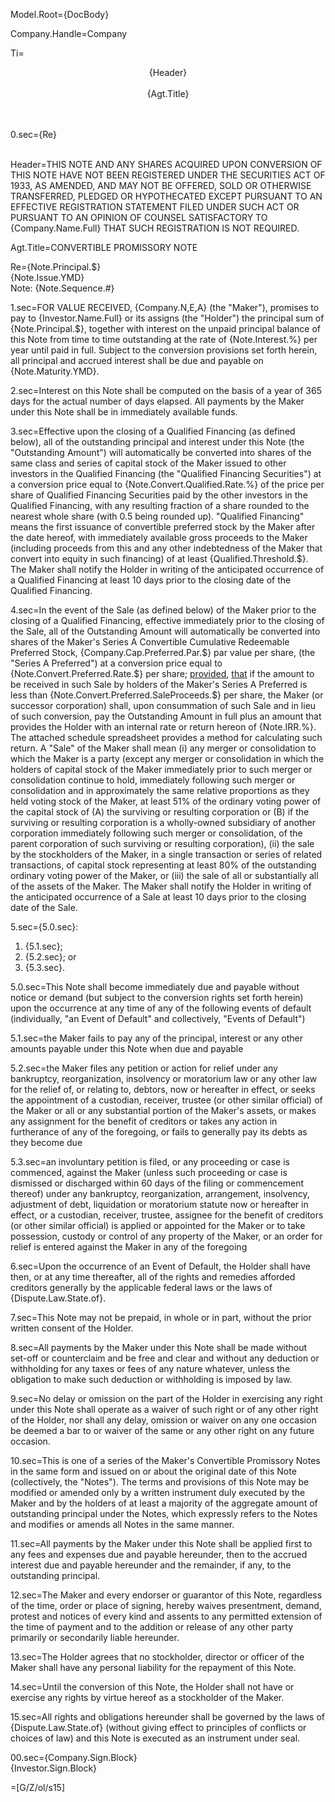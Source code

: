 Model.Root={DocBody}

Company.Handle=Company

Ti=<center>{Header}<br><br>{Agt.Title}</center><br><br>

0.sec={Re}<br><br>

Header=THIS NOTE AND ANY SHARES ACQUIRED UPON CONVERSION OF THIS NOTE HAVE NOT BEEN REGISTERED UNDER THE SECURITIES ACT OF 1933, AS AMENDED, AND MAY NOT BE OFFERED, SOLD OR OTHERWISE TRANSFERRED, PLEDGED OR HYPOTHECATED EXCEPT PURSUANT TO AN EFFECTIVE REGISTRATION STATEMENT FILED UNDER SUCH ACT OR PURSUANT TO AN OPINION OF COUNSEL SATISFACTORY TO {Company.Name.Full} THAT SUCH REGISTRATION IS NOT REQUIRED.

Agt.Title=CONVERTIBLE PROMISSORY NOTE

Re={Note.Principal.$}<br>{Note.Issue.YMD}<br>Note: {Note.Sequence.#}

1.sec=FOR VALUE RECEIVED, {Company.N,E,A} (the "Maker"), promises to pay to {Investor.Name.Full} or its assigns (the "Holder") the principal sum of {Note.Principal.$}, together with interest on the unpaid principal balance of this Note from time to time outstanding at the rate of {Note.Interest.%} per year until paid in full.  Subject to the conversion provisions set forth herein, all principal and accrued interest shall be due and payable on {Note.Maturity.YMD}.

2.sec=Interest on this Note shall be computed on the basis of a year of 365 days for the actual number of days elapsed.  All payments by the Maker under this Note shall be in immediately available funds.

3.sec=Effective upon the closing of a Qualified Financing (as defined below), all of the outstanding principal and interest under this Note (the "Outstanding Amount") will automatically be converted into shares of the same class and series of capital stock of the Maker issued to other investors in the Qualified Financing (the "Qualified Financing Securities") at a conversion price equal to {Note.Convert.Qualified.Rate.%} of the price per share of Qualified Financing Securities paid by the other investors in the Qualified Financing, with any resulting fraction of a share rounded to the nearest whole share (with 0.5 being rounded up).  "Qualified Financing" means the first issuance of convertible preferred stock by the Maker after the date hereof, with immediately available gross proceeds to the Maker (including proceeds from this and any other indebtedness of the Maker that convert into equity in such financing) of at least {Qualified.Threshold.$}.  The Maker shall notify the Holder in writing of the anticipated occurrence of a Qualified Financing at least 10 days prior to the closing date of the Qualified Financing.

4.sec=In the event of the Sale (as defined below) of the Maker prior to the closing of a Qualified Financing, effective immediately prior to the closing of the Sale, all of the Outstanding Amount will automatically be converted into shares of the Maker's Series A Convertible Cumulative Redeemable Preferred Stock, {Company.Cap.Preferred.Par.$} par value per share, (the "Series A Preferred") at a conversion price equal to {Note.Convert.Preferred.Rate.$} per share; <u>provided</u>, <u>that</u> if the amount to be received in such Sale by holders of the Maker's Series A Preferred is less than {Note.Convert.Preferred.SaleProceeds.$} per share, the Maker (or successor corporation) shall, upon consummation of such Sale and in lieu of such conversion, pay the Outstanding Amount in full plus an amount that provides the Holder with an internal rate or return hereon of {Note.IRR.%}.  The attached schedule spreadsheet provides a method for calculating such return.  A "Sale" of the Maker shall mean (i) any merger or consolidation to which the Maker is a party (except any merger or consolidation in which the holders of capital stock of the Maker immediately prior to such merger or consolidation continue to hold, immediately following such merger or consolidation and in approximately the same relative proportions as they held voting stock of the Maker, at least 51% of the ordinary voting power of the capital stock of (A) the surviving or resulting corporation or (B) if the surviving or resulting corporation is a wholly-owned subsidiary of another corporation immediately following such merger or consolidation, of the parent corporation of such surviving or resulting corporation), (ii) the sale by the stockholders of the Maker, in a single transaction or series of related transactions, of capital stock representing at least 80% of the outstanding ordinary voting power of the Maker, or (iii) the sale of all or substantially all of the assets of the Maker.  The Maker shall notify the Holder in writing of the anticipated occurrence of a Sale at least 10 days prior to the closing date of the Sale.


5.sec={5.0.sec}:<ol><li>{5.1.sec};</li><li>{5.2.sec}; or</li><li>{5.3.sec}.</li></ol>

5.0.sec=This Note shall become immediately due and payable without notice or demand (but subject to the conversion rights set forth herein) upon the occurrence at any time of any of the following events of default (individually, "an Event of Default" and collectively, "Events of Default")

5.1.sec=the Maker fails to pay any of the principal, interest or any other amounts payable under this Note when due and payable

5.2.sec=the Maker files any petition or action for relief under any bankruptcy, reorganization, insolvency or moratorium law or any other law for the relief of, or relating to, debtors, now or hereafter in effect, or seeks the appointment of a custodian, receiver, trustee (or other similar official) of the Maker or all or any substantial portion of the Maker's assets, or makes any assignment for the benefit of creditors or takes any action in furtherance of any of the foregoing, or fails to generally pay its debts as they become due

5.3.sec=an involuntary petition is filed, or any proceeding or case is commenced, against the Maker (unless such proceeding or case is dismissed or discharged within 60 days of the filing or commencement thereof) under any bankruptcy, reorganization, arrangement, insolvency, adjustment of debt, liquidation or moratorium statute now or hereafter in effect, or a custodian, receiver, trustee, assignee for the benefit of creditors (or other similar official) is applied or appointed for the Maker or to take possession, custody or control of any property of the Maker, or an order for relief is entered against the Maker in any of the foregoing

6.sec=Upon the occurrence of an Event of Default, the Holder shall have then, or at any time thereafter, all of the rights and remedies afforded creditors generally by the applicable federal laws or the laws of {Dispute.Law.State.of}.

7.sec=This Note may not be prepaid, in whole or in part, without the prior written consent of the Holder.

8.sec=All payments by the Maker under this Note shall be made without set-off or counterclaim and be free and clear and without any deduction or withholding for any taxes or fees of any nature whatever, unless the obligation to make such deduction or withholding is imposed by law.

9.sec=No delay or omission on the part of the Holder in exercising any right under this Note shall operate as a waiver of such right or of any other right of the Holder, nor shall any delay, omission or waiver on any one occasion be deemed a bar to or waiver of the same or any other right on any future occasion.

10.sec=This is one of a series of the Maker's Convertible Promissory Notes in the same form and issued on or about the original date of this Note (collectively, the "Notes").  The terms and provisions of this Note may be modified or amended only by a written instrument duly executed by the Maker and by the holders of at least a majority of the aggregate amount of outstanding principal under the Notes, which expressly refers to the Notes and modifies or amends all Notes in the same manner.

11.sec=All payments by the Maker under this Note shall be applied first to any fees and expenses due and payable hereunder, then to the accrued interest due and payable hereunder and the remainder, if any, to the outstanding principal.

12.sec=The Maker and every endorser or guarantor of this Note, regardless of the time, order or place of signing, hereby waives presentment, demand, protest and notices of every kind and assents to any permitted extension of the time of payment and to the addition or release of any other party primarily or secondarily liable hereunder.

13.sec=The Holder agrees that no stockholder, director or officer of the Maker shall have any personal liability for the repayment of this Note.

14.sec=Until the conversion of this Note, the Holder shall not have or exercise any rights by virtue hereof as a stockholder of the Maker.

15.sec=All rights and obligations hereunder shall be governed by the laws of {Dispute.Law.State.of} (without giving effect to principles of conflicts or choices of law) and this Note is executed as an instrument under seal.

00.sec={Company.Sign.Block}<br>{Investor.Sign.Block}

=[G/Z/ol/s15]
